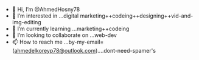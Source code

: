 - 👋 Hi, I’m @AhmedHosny78
- 👀 I’m interested in ...digital marketing++codeing++designing++vid-and-img-editing
- 🌱 I’m currently learning ...marketing++codeing
- 💞️ I’m looking to collaborate on ...web-dev
- 📫 How to reach me ...by-my-email=(ahmedelkoreyp78@outlook.com)....dont-need-spamer's

<!---
AhmedHosny78/AhmedHosny78 is a ✨ special ✨ repository because its `README.md` (this file) appears on your GitHub profile.
You can click the Preview link to take a look at your changes.
--->
